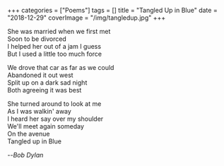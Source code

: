 +++
categories = ["Poems"]
tags = []
title = "Tangled Up in Blue"
date = "2018-12-29"
coverImage = "/img/tangledup.jpg"
+++

She was married when we first met  
Soon to be divorced  
I helped her out of a jam I guess  
But I used a little too much force  
<!--more-->
We drove that car as far as we could  
Abandoned it out west  
Split up on a dark sad night  
Both agreeing it was best  

She turned around to look at me  
As I was walkin' away  
I heard her say over my shoulder  
We'll meet again someday  
On the avenue  
Tangled up in Blue  

--<cite>Bob Dylan</cite>    
